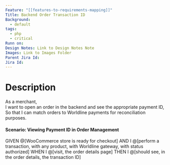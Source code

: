 ```yaml
---
Feature: "[[features-to-requirements-mapping]]"
Title: Backend Order Transaction ID
Background:
  - default
tags:
  - php
  - critical
Runn on: 
Design Notes: Link to Design Notes Note
Images: Link to Images Folder
Parent Jira Id: 
Jira Id: 
---
```


# Description

As a merchant,  
I want to open an order in the backend and see the appropriate payment ID,  
So that I can match orders to Worldline payments for reconciliation purposes.

#### Scenario: Viewing Payment ID in Order Management

GIVEN @[WooCommerce store is ready for checkout]
AND I @[perform a transaction, with any product, with Worldline gateway, with status authorized]
WHEN I @[visit, the order details page]
THEN I @[should see, in the order details, the transaction ID]
